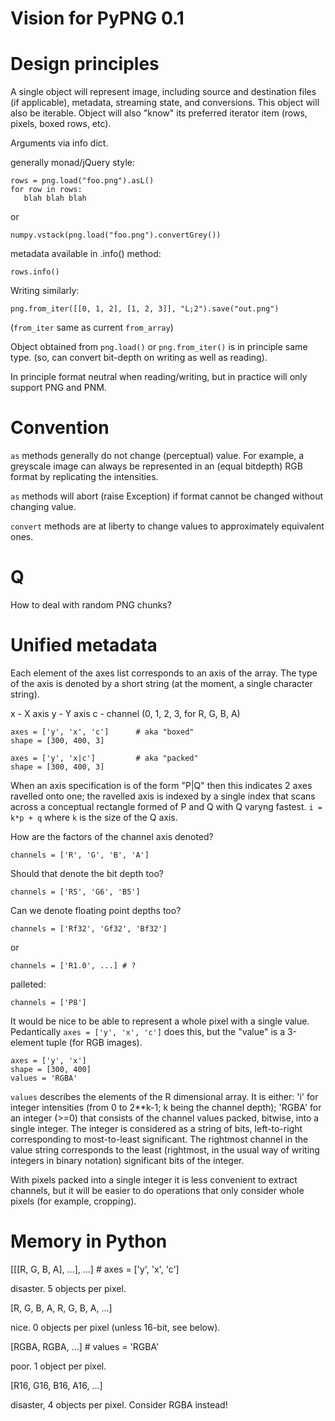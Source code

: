 # Vision for PyPNG 0.1

# Design principles

A single object will represent image, including source and
destination files (if applicable), metadata, streaming
state, and conversions. This object will also be iterable.
Object will also "know" its preferred iterator item (rows,
pixels, boxed rows, etc).

Arguments via info dict.

generally monad/jQuery style:

    rows = png.load("foo.png").asL()
    for row in rows:
       blah blah blah

or

    numpy.vstack(png.load("foo.png").convertGrey())

metadata available in .info() method:

    rows.info()


Writing similarly:

    png.from_iter([[0, 1, 2], [1, 2, 3]], "L;2").save("out.png")

(`from_iter` same as current `from_array`)

Object obtained from `png.load()` or `png.from_iter()` is in
principle same type. (so, can convert bit-depth on writing as
well as reading).

In principle format neutral when reading/writing, but in
practice will only support PNG and PNM.

# Convention

`as` methods generally do not change (perceptual) value. For
example, a greyscale image can always be represented in an
(equal bitdepth) RGB format by replicating the intensities.

`as` methods will abort (raise Exception) if format cannot be
changed without changing value.

`convert` methods are at liberty to change values to
approximately equivalent ones.

# Q

How to deal with random PNG chunks?

# Unified metadata

Each element of the axes list corresponds to an axis of the
array. The type of the axis is denoted by a short string (at the
moment, a single character string).

x - X axis
y - Y axis
c - channel (0, 1, 2, 3, for R, G, B, A)

    axes = ['y', 'x', 'c']      # aka "boxed"
    shape = [300, 400, 3]

    axes = ['y', 'x|c']         # aka "packed"
    shape = [300, 400, 3]

When an axis specification is of the form "P|Q" then this
indicates 2 axes ravelled onto one; the ravelled axis is indexed
by a single index that scans across a conceptual rectangle
formed of P and Q with Q varyng fastest. `i = k*p + q` where `k`
is the size of the Q axis.

How are the factors of the channel axis denoted?

    channels = ['R', 'G', 'B', 'A']

Should that denote the bit depth too?

    channels = ['R5', 'G6', 'B5']

Can we denote floating point depths too?

    channels = ['Rf32', 'Gf32', 'Bf32']

or

    channels = ['R1.0', ...] # ?

palleted:

    channels = ['P8']

It would be nice to be able to represent a whole pixel with a
single value. Pedantically `axes = ['y', 'x', 'c']` does this,
but the "value" is a 3-element tuple (for RGB images). 

    axes = ['y', 'x']
    shape = [300, 400]
    values = 'RGBA'

`values` describes the elements of the R dimensional array. It
is either: 'i' for integer intensities (from 0 to 2**k-1; k
being the channel depth); 'RGBA' for an integer (>=0) that 
consists of the channel values packed, bitwise, into a single
integer. The integer is considered as a string of bits,
left-to-right corresponding to most-to-least significant. The
rightmost channel in the value string corresponds to the least
(rightmost, in the usual way of writing integers in binary
notation) significant bits of the integer.

With pixels packed into a single integer it is less convenient
to extract channels, but it will be easier to do operations that
only consider whole pixels (for example, cropping).

# Memory in Python

[[[R, G, B, A], ...], ...]      # axes = ['y', 'x', 'c']

disaster. 5 objects per pixel.

[R, G, B, A, R, G, B, A, ...]

nice. 0 objects per pixel (unless 16-bit, see below).

[RGBA, RGBA, ...]       # values = 'RGBA'

poor. 1 object per pixel.

[R16, G16, B16, A16, ...]

disaster, 4 objects per pixel. Consider RGBA instead!
